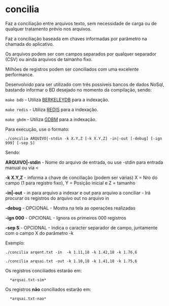 # concilia

Faz a conciliação entre arquivos texto, sem necessidade de carga ou de qualquer tratamento prévio nos arquivos.

Faz a conciliação baseada em chaves informadas por parâmetro na chamada do aplicativo.

Os arquivos podem ser com campos separados por qualquer separador  (CSV) ou ainda arquivos de tamanho fixo.

Milhões de registros podem ser conciliados com uma excelente performance.

Desenvolvido para ser utilizado com três possíveis bancos de dados NoSql, bastando informar o BD desejado no momento da compilação, sendo:

`make bdb` - Utiliza [BERKELEYDB](https://www.oracle.com/database/technologies/related/berkeleydb.html) para a indexação.  

`make redis` - Utiliza [REDIS](https://redis.io/) para a indexação.

`make gbdm` - Utiliza [GDBM](https://www.gnu.org.ua/software/gdbm/) para a indexação.

Para execução, use o formato:

`./concilia ARQUIVO|-stdin -k X.Y,Z [-k X.Y,Z] -in|-out [-debug] [-ign 999] [-sep S]`

Sendo:

   **ARQUIVO|-stdin** - Nome do arquivo de entrada, ou use -stdin para entrada manual ou via <
   
   **-k X.Y,Z** - informa a chave de conciliação (podem ser várias) X = Nro do campo (1 para registro fixo), Y = Posição inicial e Z = tamanho
   
   **-in|-out** - in para arquivo a indexar e out para arquivo a conciliar - Irá procurar os registros do arquivo out no arquivo in
   
   **-debug** - OPCIONAL - Mostra na tela as operações realizadas
   
   **-ign 000** - OPCIONAL - Ignora os primeiros 000 registros
   
   **-sep S** - OPCIONAL - Indica o caracter separador de campo, juntamente com o campo X do parâmetro -k
   
   
Exemplo:

   `./concilia arqent.txt -in  -k 1.11,18 -k 1.42,18 -k 1.76,6`
   
   `./concilia arqsai.txt -out -k 1.10,18 -k 1.41,18 -k 1.75,6`
   
   Os registros conciliados estarão em:

      *arqsai.txt-sim*
      
   Os registros **não** conciliados estarão em:

      *arqsai.txt-nao*
